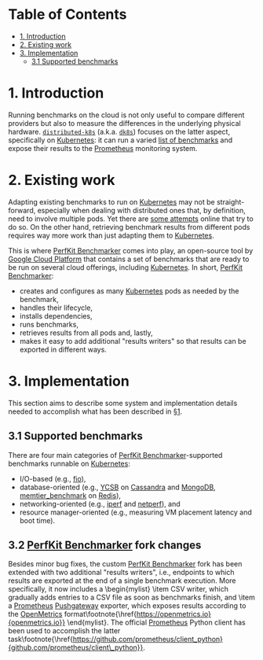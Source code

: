 # Table of Contents

- [1. Introduction](#1-introduction)
- [2. Existing work](#2-existing-work)
- [3. Implementation](#3-implementation)
  * [3.1 Supported benchmarks](#31-supported-benchmarks)
<!-- TODO -->

# 1. Introduction
Running benchmarks on the cloud is not only useful to compare different providers but also to measure the differences in the underlying physical hardware.
[`distributed-k8s`](https://github.com/marcomicera/distributed-k8s) (a.k.a. [`dk8s`](https://github.com/marcomicera/distributed-k8s)) focuses on the latter aspect, specifically on [Kubernetes](https://kubernetes.io/): it can run a varied [list of benchmarks](https://github.com/marcomicera/distributed-k8s#supported-benchmarks) and expose their results to the [Prometheus](https://prometheus.io/) monitoring system.

# 2. Existing work
Adapting existing benchmarks to run on [Kubernetes](https://kubernetes.io/) may not be straight-forward, especially when dealing with distributed ones that, by definition, need to involve multiple pods.
Yet there are [some attempts](https://github.com/jberkus/pgKubernetesTutorial) online that try to do so.
On the other hand, retrieving benchmark results from different pods requires way more work than just adapting them to [Kubernetes](https://kubernetes.io/).

This is where [PerfKit Benchmarker](https://github.com/GoogleCloudPlatform/PerfKitBenchmarker) comes into play, an open-source tool by [Google Cloud Platform](https://cloud.google.com/) that contains a set of benchmarks that are ready to be run on several cloud offerings, including [Kubernetes](https://kubernetes.io/).
In short, [PerfKit Benchmarker](https://github.com/GoogleCloudPlatform/PerfKitBenchmarker):
- creates and configures as many [Kubernetes](https://kubernetes.io/) pods as needed by the benchmark,
- handles their lifecycle,
- installs dependencies,
- runs benchmarks,
- retrieves results from all pods and, lastly,
- makes it easy to add additional "results writers" so that results can be exported in different ways.

# 3. Implementation
This section aims to describe some system and implementation details needed to accomplish what has been described in [§1](#1-introduction).

## 3.1 Supported benchmarks
There are four main categories of [PerfKit Benchmarker](https://github.com/GoogleCloudPlatform/PerfKitBenchmarker)-supported benchmarks runnable on [Kubernetes](https://kubernetes.io/):
- I/O-based (e.g., [fio](https://github.com/axboe/fio)),
- database-oriented (e.g., [YCSB](https://github.com/brianfrankcooper/YCSB) on [Cassandra](http://cassandra.apache.org/) and [MongoDB](https://www.mongodb.com/), [memtier_benchmark](https://github.com/RedisLabs/memtier_benchmark) on [Redis](https://redis.io/)),
- networking-oriented (e.g., [iperf](https://github.com/esnet/iperf) and [netperf](https://hewlettpackard.github.io/netperf/)), and
- resource manager-oriented (e.g., measuring VM placement latency and boot time).

## 3.2 [PerfKit Benchmarker](https://github.com/GoogleCloudPlatform/PerfKitBenchmarker) fork changes
Besides minor bug fixes, the custom [PerfKit Benchmarker](https://github.com/GoogleCloudPlatform/PerfKitBenchmarker) fork has been extended with two additional "results writers", i.e., endpoints to which results are exported at the end of a single benchmark execution.
More specifically, it now includes a
\begin{mylist}
    \item CSV writer, which gradually adds entries to a CSV file as soon as benchmarks finish, and
    \item a [Prometheus](https://prometheus.io/) [Pushgateway](https://github.com/prometheus/pushgateway) exporter, which exposes results according to the [OpenMetrics](https://openmetrics.io/) format\footnote{\href{https://openmetrics.io}{openmetrics.io}}
\end{mylist}.
The official [Prometheus](https://prometheus.io/) Python client has been used to accomplish the latter task\footnote{\href{https://github.com/prometheus/client_python}{github.com/prometheus/client\_python}}.

<!-- 

\subsubsection{Including node IDs in benchmark results} \label{node_id}
While [PerfKit Benchmarker](https://github.com/GoogleCloudPlatform/PerfKitBenchmarker) does include physical node information in benchmark results (e.g., \texttt{lscpu} command output), it does not include [Kubernetes](https://kubernetes.io/) node IDs.
This information is essential to make a comparison between different hardware solutions (\cref{introduction}).
Since [PerfKit Benchmarker](https://github.com/GoogleCloudPlatform/PerfKitBenchmarker) is in charge of creating and configuring pods (\cref{existing_work}), its source code had to be extended to make pods aware of the node ID they were running on.
To do this, the [Kubernetes](https://kubernetes.io/) \textit{[Downward API](https://kubernetes.io/docs/tasks/inject-data-application/environment-variable-expose-pod-information/\#the-downward-api)} comes in handy: it makes it possible to expose pod and container fields to a running container\footnote{\href{https://kubernetes.io/docs/tasks/inject-data-application/environment-variable-expose-pod-information/\#the-downward-api}{kubernetes.io/docs/tasks/inject-data-application/environment-variable-expose-pod-information/\#the-downward-api}}.
\autoref{kubenode} depicts the JSON snippet which made that possible.

\begin{lstlisting}[language=json, caption={Using the [Kubernetes](https://kubernetes.io/) \textit{[Downward API](https://kubernetes.io/docs/tasks/inject-data-application/environment-variable-expose-pod-information/\#the-downward-api)} to inform containers of the node ID on which they are running.}, captionpos=below, label={kubenode}]
'env': [{
    'name': 'KUBE_NODE',
    'valueFrom': {
        'fieldRef': {
        'fieldPath': 'spec.nodeName'
        }
    }
}]
\end{lstlisting}

This way, [Kubernetes](https://kubernetes.io/) pods can retrieve the node ID of the physical machine on which they are running, and [PerfKit Benchmarker](https://github.com/GoogleCloudPlatform/PerfKitBenchmarker) can successfully include this information in the results.

\subsection{Running benchmarks periodically} \label{periodic_benchmarks}
Benchmarks are run periodically as a [Kubernetes](https://kubernetes.io/) \textit{[CronJob](https://kubernetes.io/docs/concepts/workloads/controllers/cron-jobs/)}\footnote{\href{https://kubernetes.io/docs/concepts/workloads/controllers/cron-jobs/}{kubernetes.io/docs/concepts/workloads/controllers/cron-jobs/}}.
It periodically executes a shell script\footnote{\href{https://github.com/marcomicera/distributed-k8s/blob/master/start.sh}{\texttt{start.sh} on github.com/marcomicera/distributed-k8s}} that cycles through all the benchmarks to be executed (\cref{configuration}) and, for each one of them, it
\begin{mylist}
    \item checks whether it is compatible with [Kubernetes](https://kubernetes.io/), and
    \item builds a proper argument list to be passed to [PerfKit Benchmarker](https://github.com/GoogleCloudPlatform/PerfKitBenchmarker)
\end{mylist}.

\subsubsection{Docker images}
A [Kubernetes](https://kubernetes.io/) [CronJob](https://kubernetes.io/docs/concepts/workloads/controllers/cron-jobs/) launches periodic jobs in Docker containers.
Our [CronJob](https://kubernetes.io/docs/concepts/workloads/controllers/cron-jobs/) mainly executes [PerfKit Benchmarker](https://github.com/GoogleCloudPlatform/PerfKitBenchmarker) (\cref{periodic_benchmarks}), which in turn needs to launch benchmarks in Docker containers so that the [Kubernetes](https://kubernetes.io/) scheduler can allocate those onto pods.
[`marcomicera/dk8s-cronjob`](https://hub.docker.com/r/marcomicera/dk8s-cronjob) and [`marcomicera/dk8s-pkb`](https://hub.docker.com/r/marcomicera/dk8s-pkb) are the Docker images launched by the [CronJob](https://kubernetes.io/docs/concepts/workloads/controllers/cron-jobs/) and [PerfKit Benchmarker](https://github.com/GoogleCloudPlatform/PerfKitBenchmarker), respectively\footnote{Available at \href{https://hub.docker.com/r/marcomicera/dk8s-cronjob}{hub.docker.com/r/marcomicera/dk8s-cronjob} and \href{https://hub.docker.com/r/marcomicera/dk8s-pkb}{hub.docker.com/r/marcomicera/dk8s-pkb}}.
The latter takes care of resolving most of the dependencies needed by benchmarks so that [PerfKit Benchmarker](https://github.com/GoogleCloudPlatform/PerfKitBenchmarker) will not waste any other time doing so.
The former
\begin{mylist}
    \item installs the [Kubernetes](https://kubernetes.io/) command-line tool \texttt{kubectl}, and
    \item downloads the main repository of this project\footnote{\href{https://github.com/marcomicera/distributed-k8s}{github.com/marcomicera/distributed-k8s}}, which also contains the previously-mentioned [PerfKit Benchmarker](https://github.com/GoogleCloudPlatform/PerfKitBenchmarker) fork\footnote{\href{https://github.com/marcomicera/PerfKitBenchmarker}{github.com/marcomicera/PerfKitBenchmarker}} as a git submodule
\end{mylist}.

\subsection{Passing files to containers}
Containers launched by the [CronJob](https://kubernetes.io/docs/concepts/workloads/controllers/cron-jobs/) need to find two files in their filesystem: a benchmarks configuration file and a [Kubernetes](https://kubernetes.io/) \href{https://kubernetes.io/docs/concepts/configuration/organize-cluster-access-kubeconfig/}{kubeconfig} file, both described in \cref{benchmarks_conf} and \cref{kubeconfig}.
This is achieved by creating [Kubernetes](https://kubernetes.io/) \href{https://kubernetes.io/docs/concepts/configuration/secret/}{Secrets} from these two files (\autoref{benchmarks_conf_secret} and \autoref{kubeconfig_secret}).
\autoref{secret_mounting} depicts a code snippet from the \href{https://github.com/marcomicera/distributed-k8s/blob/master/cronjob.yaml}{\texttt{cronjob.yaml}} file that shows how they are mounted in containers' filesystem.

\begin{lstlisting}[language=yaml, caption={Mounting secrets into containers' filesystem.}, captionpos=below, label={secret_mounting}]
kind: CronJob
spec:
  jobTemplate:
    spec:
      template:
        spec:
          containers:
            image: marcomicera/dk8s-cronjob:latest
            volumeMounts:
            - mountPath: /home/root/distributed-k8s/kubeconfig
              name: dk8s-kubeconfig
              readOnly: true
              subPath: kubeconfig
            - mountPath: /home/root/distributed-k8s/benchmarks-conf.yaml
              name: dk8s-benchconfig
              readOnly: true
              subPath: benchmarks-conf.yaml
          volumes:
          - name: dk8s-kubeconfig
            secret:
              secretName: dk8s-kubeconfig
          - name: dk8s-benchconfig
            secret:
              secretName: dk8s-benchconfig
\end{lstlisting}

\section{Guide}
This guide refers to the \href{https://github.com/marcomicera/distributed-k8s}{github.com/marcomicera/distributed-k8s} repository, clonable with the following command:

\begin{lstlisting}[language=bash, caption={Main repository cloning command.}, captionpos=below, label={cloning}]
$ git clone git@github.com:marcomicera/distributed-k8s.git
$ cd distributed-k8s
\end{lstlisting}

\subsection{Configuration} \label{configuration}
This section describes all configuration steps to be made before launching benchmarks.

\subsubsection{Number of [Kubernetes](https://kubernetes.io/) pods} \label{benchmarks_conf}
The number of [Kubernetes](https://kubernetes.io/) pods to be used for every benchmark is defined in the \href{https://github.com/marcomicera/distributed-k8s/blob/master/benchmarks-conf.yaml}{\texttt{{\justify}benchmarks-conf.yaml}} configuration file.

\begin{lstlisting}[language=yaml, caption={Benchmarks configuration file snippet showing how to set the number of [Kubernetes](https://kubernetes.io/) pods to use for the \texttt{block\_storage\_workload} benchmark.}, captionpos=below, label={benchmarks_conf_yaml}]
flags:
  cloud: Kubernetes
  kubernetes_anti_affinity: false

block_storage_workload:
  description: >
    Runs FIO in sequential, random, read and
    write modes to simulate various scenarios.
  vm_groups:
    default:
      vm_count: 1
\end{lstlisting}

It is worth noticing that [PerfKit Benchmarker](https://github.com/GoogleCloudPlatform/PerfKitBenchmarker) uses the term \textit{VM} as a generalization of \textit{[Kubernetes](https://kubernetes.io/) pod} since it supports multiple cloud providers.

Finally, the user needs to create a [Kubernetes](https://kubernetes.io/) \href{https://kubernetes.io/docs/concepts/configuration/secret/}{Secret} from this file.

\begin{lstlisting}[language=bash, caption={Creating a secret from the benchmarks configuration file.}, captionpos=below, label={benchmarks_conf_secret}]
$ kubectl create secret generic dk8s-benchconfig --from-file=benchmarks-conf.yaml
\end{lstlisting}

This will make this file available to the container running [PerfKit Benchmarker](https://github.com/GoogleCloudPlatform/PerfKitBenchmarker).

\subsubsection{[CronJob](https://kubernetes.io/docs/concepts/workloads/controllers/cron-jobs/) frequency}
Next, the [CronJob](https://kubernetes.io/docs/concepts/workloads/controllers/cron-jobs/) frequency can be adjusted in the \href{https://github.com/marcomicera/distributed-k8s/blob/master/cronjob.yaml}{\texttt{cronjob.yaml}} file:

\begin{lstlisting}[language=yaml, caption={Setting the [CronJob](https://kubernetes.io/docs/concepts/workloads/controllers/cron-jobs/) frequency: example with 30 minutes.}, captionpos=below, label={cronjob_frequency}]
schedule: '*/30 * * * *'
\end{lstlisting}

The schedule follows the \href{https://en.wikipedia.org/wiki/Cron}{Cron} format\footnote{\href{https://en.wikipedia.org/wiki/Cron}{en.wikipedia.org/wiki/Cron}}.

\subsubsection{Experiment configuration file}
The \href{https://github.com/marcomicera/distributed-k8s/blob/master/experiment-conf.yaml}{\texttt{experiment-conf.yaml}} file contains two experiment options, namely
\begin{mylist}
    \item the [Prometheus](https://prometheus.io/) [Pushgateway](https://github.com/prometheus/pushgateway) address, and
    \item the list of benchmarks to run
\end{mylist}.

\begin{lstlisting}[language=yaml, caption={An example of an experiment configuration file.}, captionpos=below, label={experiment_conf_yaml}]
apiVersion: v1
data:
  benchmarks: cluster_boot fio
  pushgateway: pushgateway.address.test
kind: ConfigMap
\end{lstlisting}

Experiments can be chosen amongst this list:

\begin{multicols}{2}
\begin{itemize}
    \item \texttt{block\_storage\_workload}
    \item \texttt{cassandra\_ycsb}
    \item \texttt{cassandra\_stress}
    \item \texttt{cluster\_boot}
    \item \texttt{fio}
    \item \texttt{iperf}
    \item \texttt{mesh\_network}
    \item \texttt{mongodb\_ycsb}
    \item \texttt{netperf}
    \item \texttt{redis}
\end{itemize}
\end{multicols}

Finally, the user must apply the \href{https://kubernetes.io/docs/tasks/configure-pod-container/configure-pod-configmap/}{ConfigMap}:

\begin{lstlisting}[language=bash, caption={}, captionpos=below, label={experiment_conf_apply}]
$ kubectl apply -f experiment-conf.yaml
\end{lstlisting}

\subsubsection{Specifying the \href{https://kubernetes.io/docs/concepts/configuration/organize-cluster-access-kubeconfig/}{kubeconfig} file} \label{kubeconfig}
Similarly to \cref{benchmarks_conf}, also the [Kubernetes](https://kubernetes.io/) \href{https://kubernetes.io/docs/concepts/configuration/organize-cluster-access-kubeconfig/}{kubeconfig} file needs to be passed to containers as a [Kubernetes](https://kubernetes.io/) \href{https://kubernetes.io/docs/concepts/configuration/secret/}{Secret}:

\begin{lstlisting}[language=bash, caption={Creating a secret containing the [Kubernetes](https://kubernetes.io/) \href{https://kubernetes.io/docs/concepts/configuration/organize-cluster-access-kubeconfig/}{kubeconfig} file.}, captionpos=below, label={kubeconfig_secret}]
$ kubectl create secret generic dk8s-kubeconfig --from-file=<kubeconfig_path>
\end{lstlisting}

\subsection{Launching benchmarks}
It is enough to launch the [CronJob](https://kubernetes.io/docs/concepts/workloads/controllers/cron-jobs/) with:

\begin{lstlisting}[language=bash, caption={Launching period benchmarks.}, captionpos=below, label={cronjob_launch}]
$ kubectl apply -f cronjob.yaml
\end{lstlisting}

\section{Conclusions}
The resulting benchmarking tool\footnote{\href{https://github.com/marcomicera/distributed-k8s}{github.com/marcomicera/distributed-k8s}} allows users to periodically (\cref{periodic_benchmarks}) run various kinds of benchmarks (\cref{supported_benchmarks}) on a [Kubernetes](https://kubernetes.io/) cluster.
The custom [PerfKit Benchmarker](https://github.com/GoogleCloudPlatform/PerfKitBenchmarker) fork\footnote{\href{https://github.com/marcomicera/PerfKitBenchmarker}{github.com/marcomicera/PerfKitBenchmarker}} (\cref{custom_pkb}) includes physical node identifiers into benchmark results (\cref{node_id}) and gradually exposes them to a [Prometheus](https://prometheus.io/) [Pushgateway](https://github.com/prometheus/pushgateway) following the [OpenMetrics](https://openmetrics.io/) format.
The tool is configurable through a few handy configuration files (\cref{configuration}).

-->

<!-- FIXME

<details>
<summary>Architecture</summary>
<br>

Periodic benchmarks are launched by means of the [`dk8s-pkb-cronjob.yaml`](dk8s-pkb-cronjob.yaml) file: it runs the [`scripts/pkb/start.sh`](scripts/pkb/start.sh) script inside pods to run [`PerfKit Benchmarker`](https://github.com/GoogleCloudPlatform/PerfKitBenchmarker).
The [`dk8s-pkb-cronjob.yaml`](dk8s-pkb-cronjob.yaml) file has been generated with the [`start_cron.sh`](start_cron.sh) script.

Here is a description of these two script files:

1. `scripts/pkb/start.sh $BENCHMARKS` launches [`PerfKit Benchmarker`](https://github.com/GoogleCloudPlatform/PerfKitBenchmarker) once:
    - What [`PerfKit Benchmarker`](https://github.com/GoogleCloudPlatform/PerfKitBenchmarker) does:
        1. It creates pods using the `dk8s-pkb` image
        1. It executes benchmarks into these pods
        1. It retrieves results from all pods
        1. It exports results using different publishers (e.g., on `stdout`, CSV file, etc.)
    - It is executed:
        - Locally, if launched by the [`scripts/pkb/start.sh`](scripts/pkb/start.sh) script
        - Using the `dk8s-cronjob` image, if launched periodically (see next point)
    - What does the `dk8s-pkb` image do:
        1. Installs dependencies
        1. Launches benchmarks

1.  `./start_cron.sh $BENCHMARKS` launches benchmarks periodically
    - How it works
        1. It runs [`PerfKit Benchmarker`](https://github.com/GoogleCloudPlatform/PerfKitBenchmarker) in a CronJob, using the `dk8s-cronjob` image
            ```bash
            kubectl run --image=dk8s-cronjob -- /bin/sh -c "scripts/pkb/start.sh $BENCHMARKS"
            ```
    - What does the `dk8s-cronjob` image do:
        1. It simply downloads this repo
            ```docker
            RUN git clone git@github.com:marcomicera/distributed-k8s.git
            ```

</details>

-->